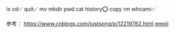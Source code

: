 ls
cd✅
quit✅
mv
mkdir
pwd
cat
history⭕
copy
rm
whoami✅

参考：
https://www.cnblogs.com/justsong/p/12219782.html
[emoji](http://www.fhdq.net/emoji/emojifuhao.html)

